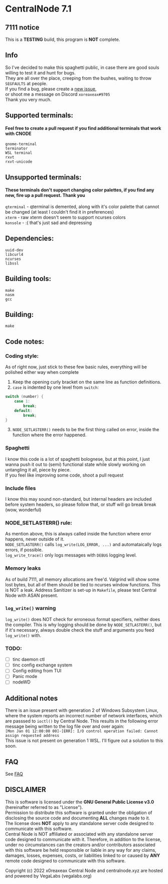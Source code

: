 # CentralNode 7.1

## 7111 notice
This is a <b>TESTING</b> build, this program is <b>NOT</b> complete.

## Info
So I've decided to make this spaghetti public, in case there are good souls willing to test it and hunt for bugs.  
They are all over the place, creeping from the bushes, waiting to throw `SEGFAULTS` at people.  
If you find a bug, please create a [new issue](https://github.com/x0reaxeax/CentralNode71/issues/new/choose),  
or shoot me a message on Discord `xoreaxeax#9705`  
Thank you very much.
  

## Supported terminals:
#### Feel free to create a pull request if you find additional terminals that work with CNODE
`gnome-terminal`  
`terminator`  
`WSL terminal`  
`rxvt`  
`rxvt-unicode`  

## Unsupported terminals:
#### These terminals don't support changing color palettes, if you find any new, fire up a pull request. Thank you
`qterminal`     - qterminal is demented, along with it's color palette that cannot be changed (at least I couldn't find it in preferences)  
`xterm`         - raw xterm doesn't seem to support ncurses colors  
`konsole`       - :( that's just sad and depressing  

## Dependencies:
`uuid-dev`  
`libcurl4`  
`ncurses`  
`libssl`  

## Building tools:
`make`  
`nasm`  
`gcc`  

## Building:
`make`  

## Code notes:

### Coding style:
As of right now, just stick to these few basic rules, everything will be polished either way when complete
1. Keep the opening curly bracket on the same line as function definitions.
2. `case` is indented by one level from `switch`:
```c
switch (number) {
    case 1:
        break;
    default:
        break;
}
```
3. `NODE_SETLASTERR()` needs to be the first thing called on error, inside the function where the error happened.

### Spaghetti
I know this code is a lot of spaghetti bolognese, but at this point, I just wanna push it out to (semi) functional state while slowly working on untangling it all, piece by piece.  
If you feel like improving some code, shoot a pull request  

### Include files
I know this may sound non-standard, but internal headers are included before system headers, so please follow that, or stuff will go break break (wow, wonderful) 

### NODE_SETLASTERR() rule:
As mention above, this is always called inside the function where error happens, never outside of it.  
`NODE_SETLASTERR()` calls `log_write(LOG_ERROR, ...)` and automataically logs errors, if possible.  
`log_write_trace()` only logs messages with `DEBUG` logging level.  

### Memory leaks
As of build 7111, all memory allocations are free'd. Valgrind will show some lost bytes, but all of them should be tied to ncurses window functions. This is NOT a leak.
Address Sanitizer is set-up in `Makefile`, please test Central Node with ASAN present.

### `log_write()` warning
`log_write()` does NOT check for erroneous format specifiers, neither does the compiler. This is why logging should be done by `NODE_SETLASTERR()`, but if it's necessary, always double check the stuff and arguments you feed `log_write()` with.  

### TODO:
- [ ] tinc daemon ctl
- [ ] tinc config exchange system
- [ ] Config editing from TUI
- [ ] Panic mode
- [ ] nodeWD

## Additional notes
There is an issue present with generation 2 of Windows Subsystem Linux, where the system reports an incorrect number of network interfaces,
which are passsed to `ioctl()` by Central Node. This results in the following error message being written to the log file over and over again:  
`[Mon Jan 01 12:00:00 00]-[ERR]: I/O control operation failed: Cannot assign requested address`  
This issue is not present on generation 1 WSL. I'll figure out a solution to this soon.


## FAQ
See [FAQ](https://centralnode.xyz/faq.html)

## DISCLAIMER
This is software is licensed under the **GNU General Public License v3.0** (hereinafter referred to as "License").  
Permission to distribute this software is granted under the obligation of disclosing the source code and documenting **ALL** changes made to it.  
The license does **NOT** apply to any standalone server code designed to communicate with this software.  
Central Node is NOT affiliated or associated with any standalone server code designed to communicate with it. Therefore, in addition to the license, under no circumstances can the creators and/or contributors associated with this software be held responsible or liable in any way for any claims, damages, losses, expenses, costs, or liabilities linked to or caused by **ANY** remote code designed to communicate with this software.  

Copyright (c) 2022 x0reaxeax
Central Node and centralnode.xyz are hosted and powered by VegaLabs (vegalabs.org)